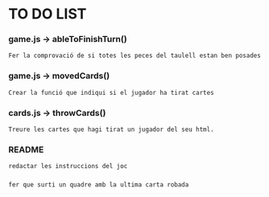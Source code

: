
# TO DO LIST

### game.js -> ableToFinishTurn()
    Fer la comprovació de si totes les peces del taulell estan ben posades

### game.js -> movedCards() 
    Crear la funció que indiqui si el jugador ha tirat cartes

### cards.js -> throwCards()
    Treure les cartes que hagi tirat un jugador del seu html.

### README
    redactar les instruccions del joc

### 
    fer que surti un quadre amb la ultima carta robada
    
